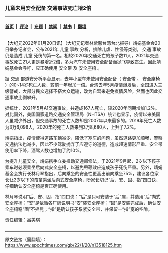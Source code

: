 ### 儿童未用安全配备 交通事故死亡增2倍

---

#### [首页](../../../..?n13518125) &nbsp;|&nbsp; [评论](../../../../../epoch-comment?n13518125) &nbsp;|&nbsp; [专题](../../../../../epoch-special?n13518125) &nbsp;|&nbsp; [禁闻](../../../../../epoch-news?n13518125) &nbsp;|&nbsp; [禁书](../../../../../books?n13518125) &nbsp;|&nbsp; [翻墙](https://github.com/gfw-breaker/nogfw/blob/master/README.md?n13518125)


<div class="column" id="artbody" itemprop="articleBody">
 <!-- article content begin -->
 <p>
  【大纪元2022年01月20日讯】（大纪元记者林紫馨台湾台北报导）靖娟基金会20日举办记者会，公布2021年
  <ok href="https://www.epochtimes.com/gb/tag/%E5%84%BF%E7%AB%A5.html">
   儿童
  </ok>
  <ok href="https://www.epochtimes.com/gb/tag/%E4%BA%8B%E6%95%85.html">
   事故
  </ok>
  分析，排除儿虐、性侵等类别，
  <ok href="https://www.epochtimes.com/gb/tag/%E4%BA%A4%E9%80%9A.html">
   交通
  </ok>
  <ok href="https://www.epochtimes.com/gb/tag/%E4%BA%8B%E6%95%85.html">
   事故
  </ok>
  仍是造成
  <ok href="https://www.epochtimes.com/gb/tag/%E5%84%BF%E7%AB%A5.html">
   儿童
  </ok>
  死伤的第一名。相较2020年交通死亡的孩子数11人，2021年交通事故死亡21人更是暴增近2倍，多为汽车未使用安全配备而抛飞导致丧生。因此靖娟基金会呼吁，应正确使用
  <ok href="https://www.epochtimes.com/gb/tag/%E5%AE%89%E5%85%A8%E5%B8%A6.html">
   安全带
  </ok>
  及
  <ok href="https://www.epochtimes.com/gb/tag/%E5%AE%89%E5%85%A8%E5%BA%A7%E6%A4%85.html">
   安全座椅
  </ok>
  。
 </p>
 <p>
  据
  <ok href="https://www.epochtimes.com/gb/tag/%E4%BA%A4%E9%80%9A.html">
   交通
  </ok>
  部道安分析平台显示，去年小型车未使用安全配备（
  <ok href="https://www.epochtimes.com/gb/tag/%E5%AE%89%E5%85%A8%E5%B8%A6.html">
   安全带
  </ok>
  、
  <ok href="https://www.epochtimes.com/gb/tag/%E5%AE%89%E5%85%A8%E5%BA%A7%E6%A4%85.html">
   安全座椅
  </ok>
  ）的0~14岁死亡人数，较前一年增加一倍。台湾去年5月疫情爆发后，全国进入三级警戒，大部分民众选择不搭大众运输，改为自驾来避免疫情风险，然而也因此交通事故比例攀升。
 </p>
 <p>
  据统计，2021年5月A1交通事故，共造成167人死亡，较2020年同期增加1.2%。对比国外，美国国家道路交通安全管理局（NHTSA）统计也显示，疫情以来美国人虽减少外出，但交通事故的死亡人数却是2007年以来最多的。2019年死亡人数为3万6,096人，2020年的死亡人数来到3万8,680人，上升了7.2%。
 </p>
 <p>
  靖娟指出，疫情使得道路车辆减少，降低了塞车的问题，虽然道路更加顺畅，警察交通执法也减少，因此不少驾驶抛弃了应遵守的道德，造成超速情形严重、安全带使用率下降，酒驾人数也增加了约10%。
 </p>
 <p>
  为提升儿童安全，靖娟携手立委推动交通部修法，于2021年9月起，2岁以下孩子乘车时必须乘坐后向式安全座椅，以避免甩鞭效应造成孩子死伤严重。另外，靖娟基金会执行长林月琴指出，后向乘坐的安全性更高出前向乘坐75%，建议各位家长让2岁以下的孩童乘坐后向式安全座椅，盼家长切记“后、安、固、指”四口诀，仔细确认安全座椅是否正确使用。
 </p>
 <p>
  林月琴说明“后、安、固、指”四口诀：“后”是只可安装于“后”座，并选用“后”向式安全座椅；“安”是依循各厂牌说明书“安”装安全座椅；“固”是安装完成后，确认安全座椅稳“固”不摇晃；“指”是确认孩子系紧安全带，并保留一“指”宽的空隙。
 </p>
 <p>
  责任编辑：吕美琪
 </p>
 <!-- article content end -->
</div>


---

原文链接（需翻墙）：https://www.epochtimes.com/gb/22/1/20/n13518125.htm